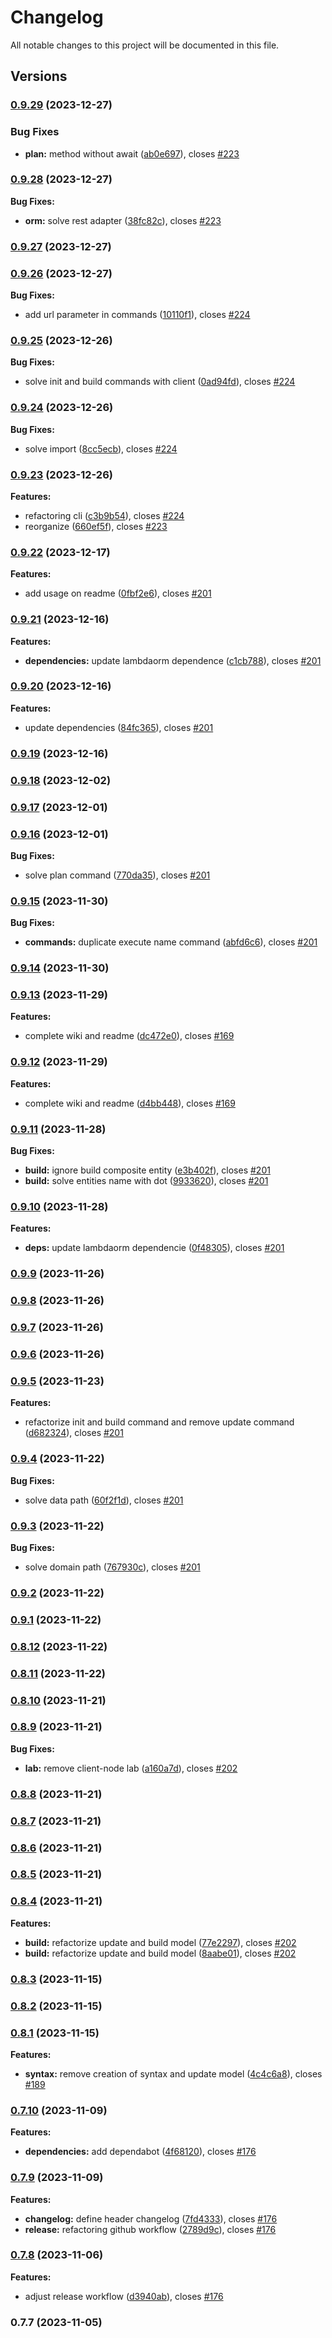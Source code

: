 # Changelog

All notable changes to this project will be documented in this file.

## Versions

### [0.9.29](https://github.com/FlavioLionelRita/lambdaorm-cli/compare/v0.9.28...v0.9.29) (2023-12-27)


### Bug Fixes

* **plan:** method without await ([ab0e697](https://github.com/FlavioLionelRita/lambdaorm-cli/commit/ab0e697c46bbdc599134bb98905f58df9c9e4eea)), closes [#223](https://github.com/FlavioLionelRita/lambdaorm-cli/issues/223)

### [0.9.28](https://github.com/FlavioLionelRita/lambdaorm-cli/compare/v0.9.27...v0.9.28) (2023-12-27)

**Bug Fixes:**

* **orm:** solve rest adapter ([38fc82c](https://github.com/FlavioLionelRita/lambdaorm-cli/commit/38fc82c78bf99a604a02c4eb1026c905c1ed807f)), closes [#223](https://github.com/FlavioLionelRita/lambdaorm/issues/223)

### [0.9.27](https://github.com/FlavioLionelRita/lambdaorm-cli/compare/v0.9.26...v0.9.27) (2023-12-27)

### [0.9.26](https://github.com/FlavioLionelRita/lambdaorm-cli/compare/v0.9.25...v0.9.26) (2023-12-27)

**Bug Fixes:**

* add url parameter in commands ([10110f1](https://github.com/FlavioLionelRita/lambdaorm-cli/commit/10110f1994a104ca826134ecca864135fd96af67)), closes [#224](https://github.com/FlavioLionelRita/lambdaorm/issues/224)

### [0.9.25](https://github.com/FlavioLionelRita/lambdaorm-cli/compare/v0.9.24...v0.9.25) (2023-12-26)

**Bug Fixes:**

* solve init and build commands with client ([0ad94fd](https://github.com/FlavioLionelRita/lambdaorm-cli/commit/0ad94fd559a9a7e7ab906e510b409c5aaee4b809)), closes [#224](https://github.com/FlavioLionelRita/lambdaorm/issues/224)

### [0.9.24](https://github.com/FlavioLionelRita/lambdaorm-cli/compare/v0.9.23...v0.9.24) (2023-12-26)

**Bug Fixes:**

* solve import ([8cc5ecb](https://github.com/FlavioLionelRita/lambdaorm-cli/commit/8cc5ecb91233e98b7789115722103588a7ac42d0)), closes [#224](https://github.com/FlavioLionelRita/lambdaorm/issues/224)

### [0.9.23](https://github.com/FlavioLionelRita/lambdaorm-cli/compare/v0.9.22...v0.9.23) (2023-12-26)

**Features:**

* refactoring cli ([c3b9b54](https://github.com/FlavioLionelRita/lambdaorm-cli/commit/c3b9b54d2d24220297be6fdc5948ea256300aaf3)), closes [#224](https://github.com/FlavioLionelRita/lambdaorm/issues/224)
* reorganize ([660ef5f](https://github.com/FlavioLionelRita/lambdaorm-cli/commit/660ef5f3d9ffaea4e25a1a6d8073481a6a388c08)), closes [#223](https://github.com/FlavioLionelRita/lambdaorm/issues/223)

### [0.9.22](https://github.com/FlavioLionelRita/lambdaorm-cli/compare/v0.9.21...v0.9.22) (2023-12-17)

**Features:**

* add usage on readme ([0fbf2e6](https://github.com/FlavioLionelRita/lambdaorm-cli/commit/0fbf2e6b6c4a8d6ff3791144aeaf58095e7db4f6)), closes [#201](https://github.com/FlavioLionelRita/lambdaorm/issues/201)

### [0.9.21](https://github.com/FlavioLionelRita/lambdaorm-cli/compare/v0.9.20...v0.9.21) (2023-12-16)

**Features:**

* **dependencies:** update lambdaorm dependence ([c1cb788](https://github.com/FlavioLionelRita/lambdaorm-cli/commit/c1cb78803072dd81971350a69111f8b03f178c50)), closes [#201](https://github.com/FlavioLionelRita/lambdaorm/issues/201)

### [0.9.20](https://github.com/FlavioLionelRita/lambdaorm-cli/compare/v0.9.19...v0.9.20) (2023-12-16)

**Features:**

* update dependencies ([84fc365](https://github.com/FlavioLionelRita/lambdaorm-cli/commit/84fc36529f4d958215b83290372f9be892e7a311)), closes [#201](https://github.com/FlavioLionelRita/lambdaorm/issues/201)

### [0.9.19](https://github.com/FlavioLionelRita/lambdaorm-cli/compare/v0.9.18...v0.9.19) (2023-12-16)

### [0.9.18](https://github.com/FlavioLionelRita/lambdaorm-cli/compare/v0.9.17...v0.9.18) (2023-12-02)

### [0.9.17](https://github.com/FlavioLionelRita/lambdaorm-cli/compare/v0.9.16...v0.9.17) (2023-12-01)

### [0.9.16](https://github.com/FlavioLionelRita/lambdaorm-cli/compare/v0.9.15...v0.9.16) (2023-12-01)

**Bug Fixes:**

* solve plan command ([770da35](https://github.com/FlavioLionelRita/lambdaorm-cli/commit/770da35fe694142ca506c4cea9f4418cacaaea57)), closes [#201](https://github.com/FlavioLionelRita/lambdaorm/issues/201)

### [0.9.15](https://github.com/FlavioLionelRita/lambdaorm-cli/compare/v0.9.14...v0.9.15) (2023-11-30)

**Bug Fixes:**

* **commands:** duplicate execute name command ([abfd6c6](https://github.com/FlavioLionelRita/lambdaorm-cli/commit/abfd6c632a35d6aac5fb8c366fc73bb42364deda)), closes [#201](https://github.com/FlavioLionelRita/lambdaorm/issues/201)

### [0.9.14](https://github.com/FlavioLionelRita/lambdaorm-cli/compare/v0.9.13...v0.9.14) (2023-11-30)

### [0.9.13](https://github.com/FlavioLionelRita/lambdaorm-cli/compare/v0.9.12...v0.9.13) (2023-11-29)

**Features:**

* complete wiki and readme ([dc472e0](https://github.com/FlavioLionelRita/lambdaorm-cli/commit/dc472e065664f1ac9be95e68389dcdcb493b629c)), closes [#169](https://github.com/FlavioLionelRita/lambdaorm/issues/169)

### [0.9.12](https://github.com/FlavioLionelRita/lambdaorm-cli/compare/v0.9.11...v0.9.12) (2023-11-29)

**Features:**

* complete wiki and readme ([d4bb448](https://github.com/FlavioLionelRita/lambdaorm-cli/commit/d4bb44875a398b745dd1daf1cd7cf55e34221d55)), closes [#169](https://github.com/FlavioLionelRita/lambdaorm/issues/169)

### [0.9.11](https://github.com/FlavioLionelRita/lambdaorm-cli/compare/v0.9.10...v0.9.11) (2023-11-28)

**Bug Fixes:**

* **build:** ignore build composite entity ([e3b402f](https://github.com/FlavioLionelRita/lambdaorm-cli/commit/e3b402ff345d564b80234e19da21622f37259a06)), closes [#201](https://github.com/FlavioLionelRita/lambdaorm/issues/201)
* **build:** solve entities name with dot ([9933620](https://github.com/FlavioLionelRita/lambdaorm-cli/commit/9933620495595bb61e400030d8ea907290c8958f)), closes [#201](https://github.com/FlavioLionelRita/lambdaorm/issues/201)

### [0.9.10](https://github.com/FlavioLionelRita/lambdaorm-cli/compare/v0.9.9...v0.9.10) (2023-11-28)

**Features:**

* **deps:** update lambdaorm dependencie ([0f48305](https://github.com/FlavioLionelRita/lambdaorm-cli/commit/0f483055d866c9f538c292bfb2b947037b2ba57a)), closes [#201](https://github.com/FlavioLionelRita/lambdaorm/issues/201)

### [0.9.9](https://github.com/FlavioLionelRita/lambdaorm-cli/compare/v0.9.8...v0.9.9) (2023-11-26)

### [0.9.8](https://github.com/FlavioLionelRita/lambdaorm-cli/compare/v0.9.7...v0.9.8) (2023-11-26)

### [0.9.7](https://github.com/FlavioLionelRita/lambdaorm-cli/compare/v0.9.6...v0.9.7) (2023-11-26)

### [0.9.6](https://github.com/FlavioLionelRita/lambdaorm-cli/compare/v0.9.5...v0.9.6) (2023-11-26)

### [0.9.5](https://github.com/FlavioLionelRita/lambdaorm-cli/compare/v0.9.4...v0.9.5) (2023-11-23)

**Features:**

* refactorize init and build command and remove update command ([d682324](https://github.com/FlavioLionelRita/lambdaorm-cli/commit/d68232410435d93f395073a60df42dd2e3d03494)), closes [#201](https://github.com/FlavioLionelRita/lambdaorm/issues/201)

### [0.9.4](https://github.com/FlavioLionelRita/lambdaorm-cli/compare/v0.9.3...v0.9.4) (2023-11-22)

**Bug Fixes:**

* solve data path ([60f2f1d](https://github.com/FlavioLionelRita/lambdaorm-cli/commit/60f2f1db0880f9ecb1f59145ad470f1f8553a31c)), closes [#201](https://github.com/FlavioLionelRita/lambdaorm/issues/201)

### [0.9.3](https://github.com/FlavioLionelRita/lambdaorm-cli/compare/v0.9.2...v0.9.3) (2023-11-22)

**Bug Fixes:**

* solve domain path ([767930c](https://github.com/FlavioLionelRita/lambdaorm-cli/commit/767930c7d03d13dab8ce05e6fa43b9bc073cc7a7)), closes [#201](https://github.com/FlavioLionelRita/lambdaorm/issues/201)

### [0.9.2](https://github.com/FlavioLionelRita/lambdaorm-cli/compare/v0.9.1...v0.9.2) (2023-11-22)

### [0.9.1](https://github.com/FlavioLionelRita/lambdaorm-cli/compare/v0.8.12...v0.9.1) (2023-11-22)

### [0.8.12](https://github.com/FlavioLionelRita/lambdaorm-cli/compare/v0.8.11...v0.8.12) (2023-11-22)

### [0.8.11](https://github.com/FlavioLionelRita/lambdaorm-cli/compare/v0.8.10...v0.8.11) (2023-11-22)

### [0.8.10](https://github.com/FlavioLionelRita/lambdaorm-cli/compare/v0.8.9...v0.8.10) (2023-11-21)

### [0.8.9](https://github.com/FlavioLionelRita/lambdaorm-cli/compare/v0.8.8...v0.8.9) (2023-11-21)

**Bug Fixes:**

* **lab:** remove client-node lab ([a160a7d](https://github.com/FlavioLionelRita/lambdaorm-cli/commit/a160a7de42f4806c2713471221f2b35a9b4d2e34)), closes [#202](https://github.com/FlavioLionelRita/lambdaorm/issues/202)

### [0.8.8](https://github.com/FlavioLionelRita/lambdaorm-cli/compare/v0.8.7...v0.8.8) (2023-11-21)

### [0.8.7](https://github.com/FlavioLionelRita/lambdaorm-cli/compare/v0.8.6...v0.8.7) (2023-11-21)

### [0.8.6](https://github.com/FlavioLionelRita/lambdaorm-cli/compare/v0.8.5...v0.8.6) (2023-11-21)

### [0.8.5](https://github.com/FlavioLionelRita/lambdaorm-cli/compare/v0.8.4...v0.8.5) (2023-11-21)

### [0.8.4](https://github.com/FlavioLionelRita/lambdaorm-cli/compare/v0.8.3...v0.8.4) (2023-11-21)

**Features:**

* **build:** refactorize update and build model ([77e2297](https://github.com/FlavioLionelRita/lambdaorm-cli/commit/77e2297ac03daa2dff6436334a042eeb054d3709)), closes [#202](https://github.com/FlavioLionelRita/lambdaorm/issues/202)
* **build:** refactorize update and build model ([8aabe01](https://github.com/FlavioLionelRita/lambdaorm-cli/commit/8aabe01c62b14dbd20fa65e8c9e3cebe7a9003d7)), closes [#202](https://github.com/FlavioLionelRita/lambdaorm/issues/202)

### [0.8.3](https://github.com/FlavioLionelRita/lambdaorm-cli/compare/v0.8.2...v0.8.3) (2023-11-15)

### [0.8.2](https://github.com/FlavioLionelRita/lambdaorm-cli/compare/v0.8.1...v0.8.2) (2023-11-15)

### [0.8.1](https://github.com/FlavioLionelRita/lambdaorm-cli/compare/v0.7.10...v0.8.1) (2023-11-15)

**Features:**

* **syntax:** remove creation of syntax and update model ([4c4c6a8](https://github.com/FlavioLionelRita/lambdaorm-cli/commit/4c4c6a8b6a073601007c193c76dfe1d63e0fe169)), closes [#189](https://github.com/FlavioLionelRita/lambdaorm/issues/189)

### [0.7.10](https://github.com/FlavioLionelRita/lambdaorm-cli/compare/v0.7.9...v0.7.10) (2023-11-09)

**Features:**

* **dependencies:** add dependabot ([4f68120](https://github.com/FlavioLionelRita/lambdaorm-cli/commit/4f6812006a8444610a9ab3fd5d7b982de32ef094)), closes [#176](https://github.com/FlavioLionelRita/lambdaorm/issues/176)

### [0.7.9](https://github.com/FlavioLionelRita/lambdaorm-cli/compare/v0.7.8...v0.7.9) (2023-11-09)

**Features:**

* **changelog:** define header changelog ([7fd4333](https://github.com/FlavioLionelRita/lambdaorm-cli/commit/7fd433369c788d9985ca74b01094481a032468ad)), closes [#176](https://github.com/FlavioLionelRita/lambdaorm/issues/176)
* **release:** refactoring github workflow ([2789d9c](https://github.com/FlavioLionelRita/lambdaorm-cli/commit/2789d9c5ce71a69a152039ec6ee788cf15191715)), closes [#176](https://github.com/FlavioLionelRita/lambdaorm/issues/176)

### [0.7.8](https://github.com/FlavioLionelRita/lambdaorm-cli/compare/v0.7.7...v0.7.8) (2023-11-06)

**Features:**

* adjust release workflow ([d3940ab](https://github.com/FlavioLionelRita/lambdaorm-cli/commit/d3940ab6aef744746abe89e170ffa47be3e3ad1f)), closes [#176](https://github.com/FlavioLionelRita/lambdaorm/issues/176)

### 0.7.7 (2023-11-05)
